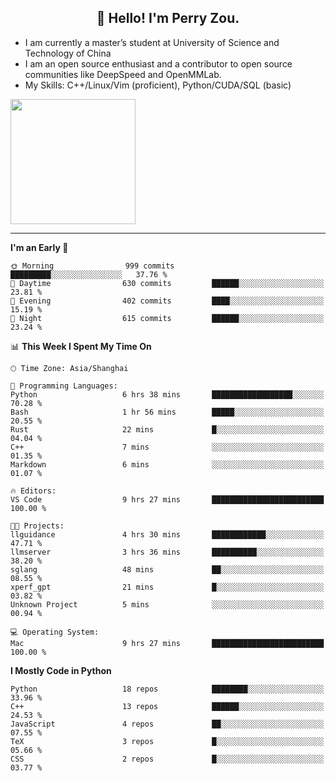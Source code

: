 <h2 align="center">👋 Hello! I'm Perry Zou.</h2>

- I am currently a master’s student at University of Science and Technology of China
- I am an open source enthusiast and a contributor to open source communities like DeepSpeed and OpenMMLab.
- My Skills: C++/Linux/Vim (proficient), Python/CUDA/SQL (basic)

<img height=200 align="center" src="https://github-readme-stats.vercel.app/api?username=zonepg" />

-------

<!--START_SECTION:waka-->
**I'm an Early 🐤** 

```text
🌞 Morning                999 commits         █████████░░░░░░░░░░░░░░░░   37.76 % 
🌆 Daytime                630 commits         ██████░░░░░░░░░░░░░░░░░░░   23.81 % 
🌃 Evening                402 commits         ████░░░░░░░░░░░░░░░░░░░░░   15.19 % 
🌙 Night                  615 commits         ██████░░░░░░░░░░░░░░░░░░░   23.24 % 
```


📊 **This Week I Spent My Time On** 

```text
🕑︎ Time Zone: Asia/Shanghai

💬 Programming Languages: 
Python                   6 hrs 38 mins       ██████████████████░░░░░░░   70.28 % 
Bash                     1 hr 56 mins        █████░░░░░░░░░░░░░░░░░░░░   20.55 % 
Rust                     22 mins             █░░░░░░░░░░░░░░░░░░░░░░░░   04.04 % 
C++                      7 mins              ░░░░░░░░░░░░░░░░░░░░░░░░░   01.35 % 
Markdown                 6 mins              ░░░░░░░░░░░░░░░░░░░░░░░░░   01.07 % 

🔥 Editors: 
VS Code                  9 hrs 27 mins       █████████████████████████   100.00 % 

🐱‍💻 Projects: 
llguidance               4 hrs 30 mins       ████████████░░░░░░░░░░░░░   47.71 % 
llmserver                3 hrs 36 mins       ██████████░░░░░░░░░░░░░░░   38.20 % 
sglang                   48 mins             ██░░░░░░░░░░░░░░░░░░░░░░░   08.55 % 
xperf_gpt                21 mins             █░░░░░░░░░░░░░░░░░░░░░░░░   03.82 % 
Unknown Project          5 mins              ░░░░░░░░░░░░░░░░░░░░░░░░░   00.94 % 

💻 Operating System: 
Mac                      9 hrs 27 mins       █████████████████████████   100.00 % 
```

**I Mostly Code in Python** 

```text
Python                   18 repos            ████████░░░░░░░░░░░░░░░░░   33.96 % 
C++                      13 repos            ██████░░░░░░░░░░░░░░░░░░░   24.53 % 
JavaScript               4 repos             ██░░░░░░░░░░░░░░░░░░░░░░░   07.55 % 
TeX                      3 repos             █░░░░░░░░░░░░░░░░░░░░░░░░   05.66 % 
CSS                      2 repos             █░░░░░░░░░░░░░░░░░░░░░░░░   03.77 % 
```




<!--END_SECTION:waka-->
